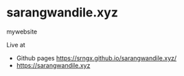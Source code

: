 # sarangwandile.xyz
mywebsite

Live at 
- Github pages https://srngx.github.io/sarangwandile.xyz/
- https://sarangwandile.xyz
